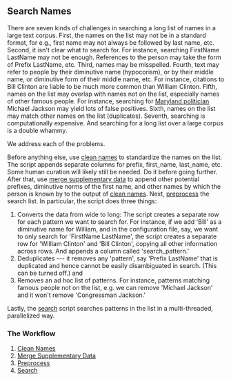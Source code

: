 ## Search Names

There are seven kinds of challenges in searching a long list of names in a large text corpus. First, the names on the list may not be in a standard format, for e.g., first name may not always be followed by last name, etc. Second, it isn't clear what to search for. For instance, searching FirstName LastName may not be enough. References to the person may take the form of Prefix LastName, etc. Third, names may be misspelled. Fourth, text may refer to people by their diminutive name (hypocorism), or by their middle name, or diminutive form of their middle name, etc. For instance, citations to Bill Clinton are liable to be much more common than William Clinton. Fifth, names on the list may overlap with names not on the list, especially names of other famous people. For instance, searching for [Maryland politician](https://en.wikipedia.org/wiki/Michael_A._Jackson_(politician)) Michael Jackson may yield lots of false positives. Sixth, names on the list may match other names on the list (duplicates). Seventh, searching is computationally expensive. And searching for a long list over a large corpus is a double whammy.

We address each of the problems. 

Before anything else, use [clean names](clean_names/) to standardize the names on the list. The script appends separate columns for prefix, first_name, last_name, etc. Some human curation will likely still be needed. Do it before going further. After that, use [merge supplementary data](merge_supp_data/) to append other potential prefixes, diminutive norms of the first name, and other names by which the person is known by to the output of [clean names](clean_names/). Next, [preprocess](preprocess/) the search list. In particular, the script does three things:   
1. Converts the data from wide to long: The script creates a separate row for each pattern we want to search for. For instance, if we add 'Bill' as a diminutive name for William, and in the configuration file, say, we want to only search for 'FirstName LastName', the script creates a separate row for 'William Clinton' and 'Bill Clinton', copying all other information across rows. And appends a column called 'search_pattern.'  
2. Deduplicates --- it removes any 'pattern', say 'Prefix LastName' that is duplicated and hence cannot be easily disambiguated in search. (This can be turned off.) and   
3. Removes an ad hoc list of patterns. For instance, patterns matching famous people not on the list, e.g. we can remove 'Michael Jackson' and it won't remove 'Congressman Jackson.'   

Lastly, the [search](search/) script searches patterns in the list in a multi-threaded, parallelized way.  

### The Workflow

1. [Clean Names](clean_names/)
2. [Merge Supplementary Data](merge_supp_data/)
3. [Preprocess](preprocess/)
4. [Search](search/)
